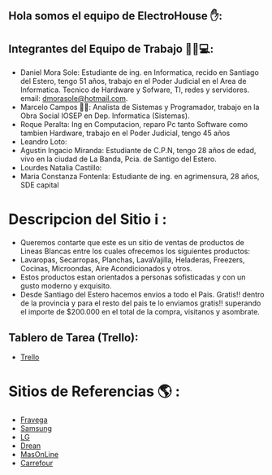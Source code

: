 ## Hola somos el equipo de ElectroHouse ✋:

## Integrantes del Equipo de Trabajo 👷‍♂️💻:

- Daniel Mora Sole: Estudiante de ing. en Informatica, recido en Santiago del Estero, tengo 51 años, 
trabajo en el Poder Judicial en el Area de Informatica. Tecnico de Hardware y Sofware, TI, redes y servidores. email: dmorasole@hotmail.com.
- Marcelo Campos 👨‍🦱: Analista de Sistemas y Programador, trabajo en la Obra Social IOSEP en Dep. Informatica (Sistemas).
- Roque Peralta: Ing en Computacion, reparo Pc tanto Software como tambien Hardware, trabajo en el Poder Judicial, tengo 45 años  
- Leandro Loto:
- Agustin Ingacio Miranda: Estudiante de C.P.N, tengo 28 años de edad, vivo en la ciudad de La Banda, Pcia. de Santigo del Estero.
- Lourdes Natalia Castillo:
- Maria Constanza Fontenla: Estudiante de ing. en agrimensura, 28 años, SDE capital

# Descripcion del Sitio ℹ️ :
- Queremos contarte que este es un sitio de ventas de productos de Lineas Blancas entre los cuales ofrecemos los siguientes productos:
- Lavaropas, Secarropas, Planchas, LavaVajilla, Heladeras, Freezers, Cocinas, Microondas, Aire Acondicionados y otros.
- Estos productos estan orientados a personas sofisticadas y con un gusto moderno y exquisito. 
- Desde Santiago del Estero hacemos envios a todo el Pais. Gratis!! dentro de la provincia y para el resto del pais te lo enviamos gratis!! superando el importe de $200.000 en el total de la compra, visitanos y asombrate.

## Tablero de Tarea (Trello): 
- <a href="https://trello.com/b/uYvtAVgA/grupo-04?completedInviteSignup=1">Trello</a>


# Sitios de Referencias 🌎 :

- [Fravega](https://www.fravega.com/)
- [Samsung](https://www.samsung.com/ar/)
- [LG](https://www.lg.com/ar/electrodomesticos)
- [Drean](https://drean.com.ar/)
- [MasOnLine](https://www.masonline.com.ar)
- [Carrefour](https://www.carrefour.com.ar/)
